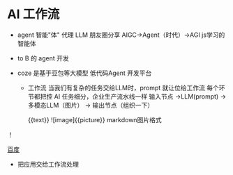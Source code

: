# AI 工作流
  - agent 智能"体"  代理 LLM
  朋友圈分享
  AIGC->Agent（时代）->AGI
  js学习的智能体
- to B 的 agent 开发

- coze 是基于豆包等大模型 低代码Agent 开发平台
  - 工作流 
    当我们有复杂的任务交给LLM时，prompt 就让位给工作流
    每个环节都把控
    AI 任务细分，企业生产流水线一样 
    输入节点 ->LLM(prompt) ->多模态LLM（图片） -> 输出节点（组织一下）

    {{text}}
![image]{{picture}}   markdown图片格式    


！[](https://p6-juejin.byteimg.com/tos-cn-i-k3u1fbpfcp/c19d6f66aec24e868c04b5708d907ebb~tplv-k3u1fbpfcp-jj:162:108:0:0:q75.avis#?w=800&h=800&s=102012&e=jpg&b=0a0a0a)

[百度](http://www.baidu.com)

- 把应用交给工作流处理